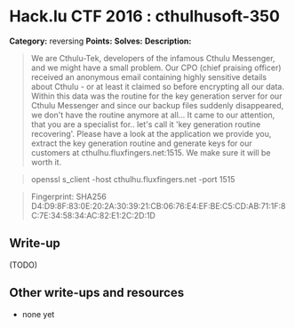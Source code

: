# Hack.lu CTF 2016 : cthulhusoft-350

**Category:** reversing
**Points:**
**Solves:**
**Description:**

> We are Cthulu-Tek, developers of the infamous Cthulu Messenger, and we might have a small problem. Our CPO (chief praising officer) received an anonymous email containing highly sensitive details about Cthulu - or at least it claimed so before encrypting all our data. Within this data was the routine for the key generation server for our Cthulu Messenger and since our backup files suddenly disappeared, we don't have the routine anymore at all... It came to our attention, that you are a specialist for.. let's call it 'key generation routine recovering'. Please have a look at the application we provide you, extract the key generation routine and generate keys for our customers at cthulhu.fluxfingers.net:1515. We make sure it will be worth it.

>openssl s_client -host cthulhu.fluxfingers.net -port 1515

>Fingerprint: SHA256 D4:D9:8F:83:0E:20:2A:30:39:21:CB:06:76:E4:EF:BE:C5:CD:AB:71:1F:8C:7E:34:58:34:AC:82:E1:2C:2D:1D


## Write-up

(TODO)

## Other write-ups and resources

* none yet
